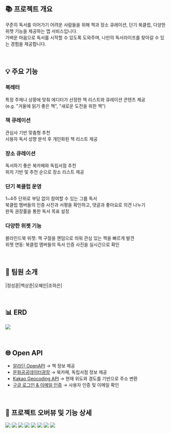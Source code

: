 ## 📚 프로젝트 개요
꾸준히 독서를 이어가기 어려운 사람들을 위해 책과 장소 큐레이션, 단기 북클럽, 다양한 위젯 기능을 제공하는 앱 서비스입니다.    
가벼운 마음으로 독서를 시작할 수 있도록 도와주며, 나만의 독서라이프를 찾아갈 수 있는 경험을 제공합니다. 

<br/>

## 💡 주요 기능

### 북레터
특정 주제나 상황에 맞춰 에디터가 선정한 책 리스트와 큐레이션 콘텐츠 제공   
(e.g. "겨울에 읽기 좋은 책", "새로운 도전을 위한 책")

### 책 큐레이션
관심사 기반 맞춤형 추천   
사용자 독서 성향 분석 후 개인화된 책 리스트 제공

### 장소 큐레이션
독서하기 좋은 북카페와 독립서점 추천   
위치 기반 및 추천 순으로 장소 리스트 제공

### 단기 북클럽 운영
1~4주 단위로 부담 없이 참여할 수 있는 그룹 독서   
북클럽 멤버들의 인증 사진과 서평을 확인하고, 댓글과 좋아요로 의견 나누기   
완독 권장률을 통한 독서 목표 설정

### 다양한 위젯 기능
블라인드북 위젯: 책 구절을 랜덤으로 띄워 관심 있는 책을 빠르게 발견   
위젯 연동: 북클럽 멤버들의 독서 인증 사진을 실시간으로 확인

<br/>

## 🚀 팀원 소개
|정성훈|백상준|오혜인|조하은|

<br/>


## 📊 ERD
<img src="https://github.com/user-attachments/assets/86a9587d-0ab5-4744-a781-080827162e74"/>
<p/>

<br/>

## 🌐 Open API
- [알라딘 OpenAPI](https://blog.aladin.co.kr/openapi) 
  → 책 정보 제공  
- [문화공공데이터광장](https://www.culture.go.kr/data/main/main.do) 
  → 북카페, 독립서점 정보 제공
- [Kakao Geocoding API](https://developers.kakao.com/) 
  → 현재 위도와 경도를 기반으로 주소 변환
- [구글 로그인 & 이메일 인증](https://developers.google.com/?hl=ko) 
  → 사용자 인증 및 이메일 확인

<br/>


## 🔎 프로젝트 오버뷰 및 기능 상세
<img src="https://github.com/user-attachments/assets/9720bb0d-11c8-4252-ad6e-ee5fe8f73b71">
<img src="https://github.com/user-attachments/assets/be83a39d-0600-4118-bcb6-a43bfd92ea95">
<img src="https://github.com/user-attachments/assets/9b7eeaf7-88cf-4507-9027-149a3d6583c7">
<img src="https://github.com/user-attachments/assets/372118de-2038-44d8-9599-8480bc6605aa">
<img src="https://github.com/user-attachments/assets/65d3b026-6c9d-4773-b8f2-2671d4abf947">
<img src="https://github.com/user-attachments/assets/2651cbee-6cef-4fda-9565-1ce7d962c285">
<img src="https://github.com/user-attachments/assets/a13432ba-b4e4-4adb-b723-2e4dea905249">
<img src="https://github.com/user-attachments/assets/cf895559-3b49-404f-bf80-2975ceddedee">


<br/>
